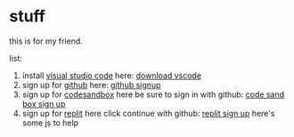 # stuff
this is for my friend.

list:

1. install [visual studio code](https://code.visualstudio.com/) here:
[download vscode](https://code.visualstudio.com/download)
2. sign up for [github](https://github.com/) here:
[github signup](https://github.com)
3. sign up for [codesandbox](https://codesandbox.io) here be sure to sign in with github:
[code sand box sign up](https://codesandbox.io/signin?utm_source=landingpage)
4. sign up for [replit](https://repl.it) here click continue with github: 
[replit sign up](https://replit.com/signup)
here's some js to help